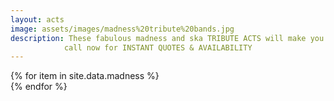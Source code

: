 ```yaml
---
layout: acts
image: assets/images/madness%20tribute%20bands.jpg
description: These fabulous madness and ska TRIBUTE ACTS will make you think you are at madness concert. Formed in the early eighties, this America Hard Rock band ‘Bon Jovi’ went from strength to strength with big hits like ‘Living On A Prayer’’’, It’s My Life, ‘You Give Love A Bad Name’, and with the big hair to match. With front man jon Bon Jovi’s vocal talent they continued to dominate the eighties hard Rock music world, and today these truly authentic tribute bands play a collection of the biggest rock hits from the earlier days right up to the modern day, with magical songs to match all age groups. <hr>
            call now for INSTANT QUOTES & AVAILABILITY
---
```


<div class="row mt-4 mb-4">
  {% for item in site.data.madness %}
    <div class="col-md-4 mb-5">
      <div class="card border-0 shadow h-100">
        <a href="/acts/{{ item.title | slugify }}">
          <img class="card-img-top" src="{{ item.image_src }}" alt="" />
        </a>
         <!-- <div class="card-body">
          <p class="card-text">{{ item.description }}</p>
        </div> -->
      </div>
    </div>
  {% endfor %}
</div>
